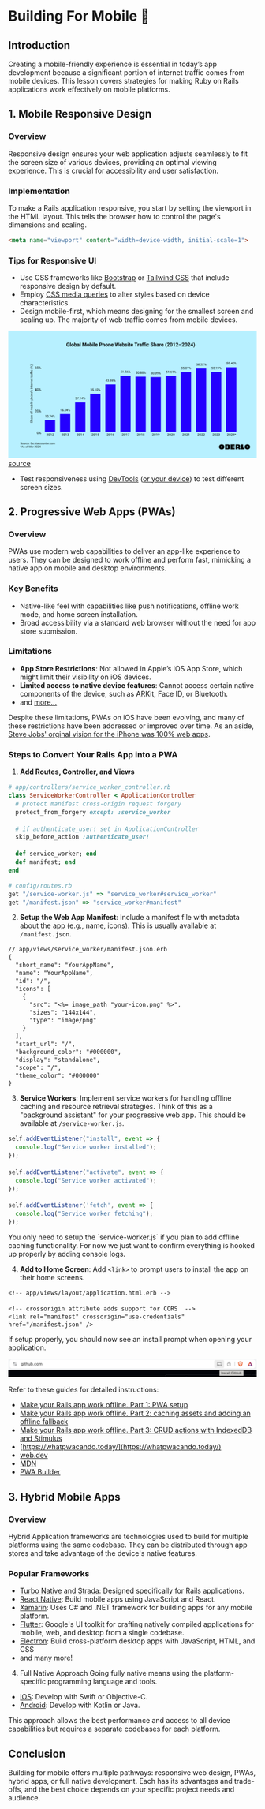 # Building For Mobile 📲

## Introduction
Creating a mobile-friendly experience is essential in today’s app development because a significant portion of internet traffic comes from mobile devices. This lesson covers strategies for making Ruby on Rails applications work effectively on mobile platforms.

## 1. Mobile Responsive Design

### Overview
Responsive design ensures your web application adjusts seamlessly to fit the screen size of various devices, providing an optimal viewing experience. This is crucial for accessibility and user satisfaction.

### Implementation
To make a Rails application responsive, you start by setting the viewport in the HTML layout. This tells the browser how to control the page's dimensions and scaling.

```html
<meta name="viewport" content="width=device-width, initial-scale=1">
```

### Tips for Responsive UI
- Use CSS frameworks like [Bootstrap](https://getbootstrap.com/) or [Tailwind CSS](https://tailwindcss.com/) that include responsive design by default.
- Employ [CSS media queries](https://developer.mozilla.org/en-US/docs/Learn/CSS/CSS_layout/Media_queries) to alter styles based on device characteristics.
- Design mobile-first, which means designing for the smallest screen and scaling up. The majority of web traffic comes from mobile devices.

![](assets/web-traffic.webp) [source](https://www.oberlo.com/statistics/mobile-internet-traffic)

- Test responsiveness using [DevTools](https://developer.chrome.com/docs/devtools/) ([or your device](https://dev.to/heratyian/sharing-your-localhost-with-other-devices-easily-4o5)) to test different screen sizes.

## 2. Progressive Web Apps (PWAs)

### Overview
PWAs use modern web capabilities to deliver an app-like experience to users. They can be designed to work offline and perform fast, mimicking a native app on mobile and desktop environments.

### Key Benefits
- Native-like feel with capabilities like push notifications, offline work mode, and home screen installation.
- Broad accessibility via a standard web browser without the need for app store submission.

### Limitations
- **App Store Restrictions**: Not allowed in Apple’s iOS App Store, which might limit their visibility on iOS devices.
- **Limited access to native device features**: Cannot access certain native components of the device, such as ARKit, Face ID, or Bluetooth. 
- and [more...](https://firt.dev/notes/pwa-ios/)

Despite these limitations, PWAs on iOS have been evolving, and many of these restrictions have been addressed or improved over time. As an aside, [Steve Jobs' orginal vision for the iPhone was 100% web apps](https://9to5mac.com/2011/10/21/jobs-original-vision-for-the-iphone-no-third-party-native-apps/).

### Steps to Convert Your Rails App into a PWA
1. **Add Routes, Controller, and Views**

```ruby
# app/controllers/service_worker_controller.rb
class ServiceWorkerController < ApplicationController
  # protect manifest cross-origin request forgery 
  protect_from_forgery except: :service_worker

  # if authenticate_user! set in ApplicationController
  skip_before_action :authenticate_user!

  def service_worker; end
  def manifest; end
end
```

```ruby
# config/routes.rb  
get "/service-worker.js" => "service_worker#service_worker"
get "/manifest.json" => "service_worker#manifest"
```

2. **Setup the Web App Manifest**: Include a manifest file with metadata about the app (e.g., name, icons). This is usually available at `/manifest.json`.

```erb
// app/views/service_worker/manifest.json.erb
{
  "short_name": "YourAppName",
  "name": "YourAppName",
  "id": "/",
  "icons": [
    {
      "src": "<%= image_path "your-icon.png" %>",
      "sizes": "144x144",
      "type": "image/png"
    }
  ],
  "start_url": "/",
  "background_color": "#000000",
  "display": "standalone",
  "scope": "/",
  "theme_color": "#000000"
}
```

3. **Service Workers**: Implement service workers for handling offline caching and resource retrieval strategies. Think of this as a "background assistant" for your progressive web app. This should be available at `/service-worker.js`.

```js
self.addEventListener("install", event => {
  console.log("Service worker installed");
});

self.addEventListener("activate", event => {
  console.log("Service worker activated");
});

self.addEventListener('fetch', event => {
  console.log("Service worker fetching");
});
```

<aside>
You only need to setup the `service-worker.js` if you plan to add offline caching functionality. For now we just want to confirm everything is hooked up properly by adding console logs.
</aside>

4. **Add to Home Screen**: Add `<link>` to prompt users to install the app on their home screens. 

```erb
<!-- app/views/layout/application.html.erb -->

<!-- crossorigin attribute adds support for CORS  -->
<link rel="manifest" crossorigin="use-credentials" href="/manifest.json" />
```

If setup properly, you should now see an install prompt when opening your application.

![](assets/install.png)

Refer to these guides for detailed instructions:

- [Make your Rails app work offline. Part 1: PWA setup](https://alicia-paz.medium.com/make-your-rails-app-work-offline-part-1-pwa-setup-3abff8666194)
- [Make your Rails app work offline. Part 2: caching assets and adding an offline fallback](https://alicia-paz.medium.com/make-your-rails-app-work-offline-part-2-caching-assets-and-adding-an-offline-fallback-334729ade904)
- [Make your Rails app work offline. Part 3: CRUD actions with IndexedDB and Stimulus](https://alicia-paz.medium.com/make-your-rails-app-work-offline-part-3-crud-actions-with-indexeddb-and-stimulus-ad669fe0141c)
- [https://whatpwacando.today/](https://whatpwacando.today/)
- [web.dev](https://web.dev/explore/progressive-web-apps)
- [MDN](https://developer.mozilla.org/en-US/docs/Web/Progressive_web_apps)
- [PWA Builder](https://docs.pwabuilder.com/)

## 3. Hybrid Mobile Apps

### Overview
Hybrid Application frameworks are technologies used to build for multiple platforms using the same codebase. They can be distributed through app stores and take advantage of the device's native features.

### Popular Frameworks
- [Turbo Native](https://turbo.hotwired.dev/handbook/native) and [Strada](https://strada.hotwired.dev/): Designed specifically for Rails applications.
- [React Native](https://reactnative.dev/): Build mobile apps using JavaScript and React.
- [Xamarin](https://dotnet.microsoft.com/en-us/apps/xamarin): Uses C# and .NET framework for building apps for any mobile platform.
- [Flutter](https://flutter.dev/): Google's UI toolkit for crafting natively compiled applications for mobile, web, and desktop from a single codebase.
- [Electron](https://www.electronjs.org/): Build cross-platform desktop apps with JavaScript, HTML, and CSS
- and many more!

4. Full Native Approach
Going fully native means using the platform-specific programming language and tools.

- [iOS](https://developer.apple.com/): Develop with Swift or Objective-C.
- [Android](https://developer.android.com/): Develop with Kotlin or Java.

This approach allows the best performance and access to all device capabilities but requires a separate codebases for each platform.

## Conclusion
Building for mobile offers multiple pathways: responsive web design, PWAs, hybrid apps, or full native development. Each has its advantages and trade-offs, and the best choice depends on your specific project needs and audience.
